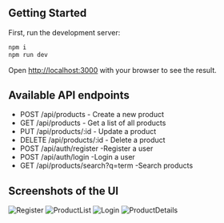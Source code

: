 ## Getting Started
First, run the development server:

```bash
npm i
npm run dev
```

Open [http://localhost:3000](http://localhost:3000) with your browser to see the result.

## Available API endpoints 

* POST /api/products - Create a new product
* GET /api/products - Get a list of all products
* PUT /api/products/:id - Update a product
* DELETE /api/products/:id - Delete a product
* POST /api/auth/register -Register a user
* POST /api/auth/login -Login a user
* GET  /api/products/search?q=term -Search products



## Screenshots of the UI 

![Register](https://github.com/user-attachments/assets/e1e519a0-3779-4aba-a1e5-57004dac1648)
![ProductList](https://github.com/user-attachments/assets/0af2e753-575d-40d3-a187-6af5b45b65e5)
![Login](https://github.com/user-attachments/assets/db05b47e-f02c-4c18-82c6-3555f5a09096)
![ProductDetails](https://github.com/user-attachments/assets/ab99d92d-3f23-48ea-934b-2e5f2efac403)
